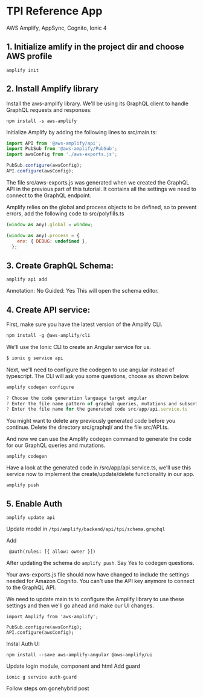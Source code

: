 # TPI Reference App

AWS Amplify, AppSync, Cognito, Ionic 4


## 1. Initialize amlify in the project dir and choose AWS profile      
  ```amplify init```


## 2. Install Amplify library

Install the aws-amplify library. We'll be using its GraphQL client to handle GraphQL requests and responses:

```npm install -s aws-amplify```

Initialize Amplify by adding the following lines to src/main.ts:

```javascript
import API from '@aws-amplify/api';  
import PubSub from '@aws-amplify/PubSub';  
import awsConfig from './aws-exports.js';

PubSub.configure(awsConfig);  
API.configure(awsConfig);  

```
The file src/aws-exports.js was generated when we created the GraphQL API in the previous part of this tutorial. It contains all the settings we need to connect to the GraphQL endpoint.

Amplify relies on the global and process objects to be defined, so to prevent errors, add the following code to src/polyfills.ts

```javascript
(window as any).global = window;

(window as any).process = {
    env: { DEBUG: undefined },
  };

```

## 3. Create GraphQL Schema:


```
amplify api add
```
Annotation: No
Guided: Yes
This will open the schema editor.


## 4. Create API service:

First, make sure you have the latest version of the Amplify CLI.

```javascript
npm install -g @aws-amplify/cli
```

We'll use the Ionic CLI to create an Angular service for us.

```javascript
$ ionic g service api
```

Next, we'll need to configure the codegen to use angular instead of typescript. The CLI will ask you some questions, choose as shown below.

```javascript
amplify codegen configure

? Choose the code generation language target angular
? Enter the file name pattern of graphql queries, mutations and subscriptions src/graphql/**/*.graphql
? Enter the file name for the generated code src/app/api.service.ts
```

You might want to delete any previously generated code before you continue. Delete the directory src/graphql/ and the file src/API.ts.

And now we can use the Amplify codegen command to generate the code for our GraphQL queries and mutations.

```
amplify codegen
```

Have a look at the generated code in /src/app/api.service.ts, we'll use this service now to implement the create/update/delete functionality in our app.


```
amplify push
```

## 5. Enable Auth

```
amplify update api
```

Update model in ```/tpi/amplify/backend/api/tpi/schema.graphql```

Add 
```
 @auth(rules: [{ allow: owner }]) 
 ```

 After updating the schema do ```amplify push```. Say Yes to codegen questions.


 Your aws-exports.js file should now have changed to include the settings needed for Amazon Cognito. You can't use the API key anymore to connect to the GraphQL API.

We need to update main.ts to configure the Amplify library to use these settings and then we'll go ahead and make our UI changes.

```
import Amplify from 'aws-amplify';

PubSub.configure(awsConfig);  
API.configure(awsConfig);  
```

Instal Auth UI

```
npm install --save aws-amplify-angular @aws-amplify/ui
```

Update login module, component and html
Add guard

```
ionic g service auth-guard
```

Follow steps om gonehybrid post